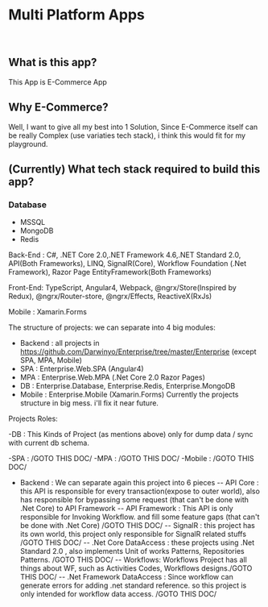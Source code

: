 # Multi Platform Apps
 
## What is this app?

This App is E-Commerce App
 
## Why E-Commerce?
Well, I want to give all my best into 1 Solution,
Since E-Commerce itself can be really Complex (use variaties tech stack), i think this would fit for my playground.
 
## (Currently) What tech stack required to build this app? 
### Database 
* MSSQL
* MongoDB
* Redis

Back-End : C#, .NET Core 2.0,.NET Framework 4.6,.NET Standard 2.0, API(Both Frameworks), LINQ, SignalR(Core), Workflow Foundation (.Net Framework), Razor Page
EntityFramework(Both Frameworks)

Front-End: TypeScript, Angular4, Webpack, @ngrx/Store(Inspired by Redux), @ngrx/Router-store, @ngrx/Effects, ReactiveX(RxJs)

Mobile : Xamarin.Forms

The structure of projects:
we can separate into 4 big modules:
- Backend : all projects in https://github.com/Darwinyo/Enterprise/tree/master/Enterprise
(except SPA, MPA, Mobile)
- SPA : Enterprise.Web.SPA (Angular4)
- MPA : Enterprise.Web.MPA (.Net Core 2.0 Razor Pages)
- DB : Enterprise.Database, Enterprise.Redis, Enterprise.MongoDB
- Mobile : Enterprise.Mobile (Xamarin.Forms)
Currently the projects structure in big mess. i'll fix it near future.

Projects Roles:

-DB : This Kinds of Project (as mentions above) only for dump data / sync with current db schema.

-SPA : /GOTO THIS DOC/
-MPA : /GOTO THIS DOC/
-Mobile : /GOTO THIS DOC/
- Backend : We can separate again this project into 6 pieces
-- API Core : this API is responsible for every transaction(expose to outer world), also has responsible for bypassing some request (that can't be done with .Net Core) to API Framework
-- API Framework : This API is only responsible for Invoking Workflow. and fill some feature gaps (that can't be done with .Net Core) /GOTO THIS DOC/
-- SignalR : this project has its own world, this project only responsible for SignalR related stuffs /GOTO THIS DOC/
-- .Net Core DataAccess : these projects using .Net Standard 2.0 , also implements Unit of works Patterns, Repositories Patterns.
/GOTO THIS DOC/
-- Workflows: Workflows Project has all things about WF, such as Activities Codes, Workflows designs./GOTO THIS DOC/
-- .Net Framework DataAccess : Since workflow can generate errors for adding .net standard reference. so this project is only intended for workflow data access. /GOTO THIS DOC/
